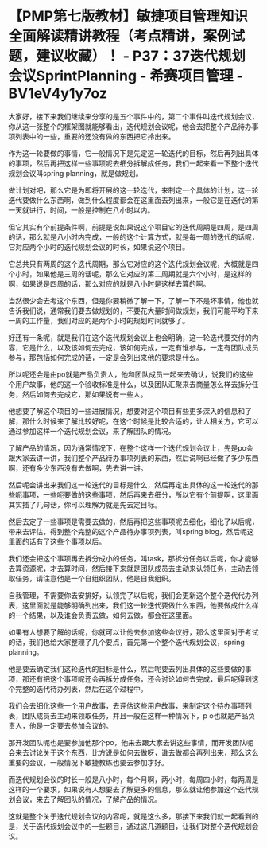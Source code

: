 # 【PMP第七版教材】敏捷项目管理知识全面解读精讲教程（考点精讲，案例试题，建议收藏）！ - P37：37迭代规划会议SprintPlanning - 希赛项目管理 - BV1eV4y1y7oz

大家好，接下来我们继续来分享的是五个事件中的，第二个事件叫迭代规划会议，你从这一张整个的框架图就能够看出，迭代规划会议呢，他会去把整个产品待办事项列表中的一些，重要的还没有做的东西把它拎出来。

作为这一轮要做的事情，它一般情况下是先定这一轮迭代的目标，然后再列出具体的事项，然后再把这样一些事项呢去细分拆解成任务，我们一起来看一下整个迭代规划会议叫spring planning，就是做规划。

做计划对吧，那么它是为即将开展的这一轮迭代，来制定一个具体的计划，这一轮迭代要做什么东西啊，做到什么程度都会在这里面去列出来，一般它是在迭代的第一天就进行，时间，一般是控制在八小时以内。

但它其实有个前提条件啊，前提是说如果说这个项目它的迭代周期是四周，是四周的话，那么就是八小时内完成，一般的这个计算方式，就是每一周的迭代的话呢，它对应两个小时的迭代规划会议的时长，如果说这个项目。

它总共只有两周的这个迭代周期，那么它对应的这个迭代规划会议呢，大概就是四个小时，如果他是三周的话呢，那么它对应的第二周期就是六个小时，是这样的啊，如果说是四周的话，那么对应的就是八小时是这样去算的啊。

当然很少会去考这个东西，但是你要稍微了解一下，了解一下不是坏事情，他也就告诉我们说，通常我们要去做规划的，不要花大量时间做规划，我们可能平均下来一周的工作量，我们对应的是两个小时的规划时间就够了。

好还有一条呢，就是我们在这个迭代规划会议上也会明确，这一轮迭代要交付的内容，它是什么，以及该如何去完成，该如何完成，一定有谁参与，一定有团队成员参与，那包括如何完成的话，一定是会列出来他的要求是什么。

所以呢还会是由po就是产品负责人，他和团队成员一起来去确认，说我们的这些个用户故事，他的这一个验收标准是什么，以及团队汇聚来去商量怎么样去拆分任务，然后如何去完成它，那如果说有一些人。

他想要了解这个项目的一些进展情况，想要对这个项目有些更多深入的信息和了解，那什么时候来了解比较好呢，在这个时候是比较合适的，让人相关方，它可以通过参加这样一个迭代规划会议，来了解团队的情况。

了解产品的情况，因为通常情况下，在整个这样一个迭代规划会议上，先是po会跟大家去讲一讲，我们整个产品待办事项列表的东西，然后说啊已经做了多少东西啊，还有多少东西没有去做啊，先去讲一讲。

然后呢会讲出来我们这一轮迭代的目标是什么，然后再定出具体的这一轮迭代的那些呃事项，一些呃要做的这些事项，然后再来去细分，所以它有个前提啊，这里面其实插了几句话，你可以理解为就是先去定目标。

然后去定了一些事项是需要去做的，然后再把这些事项呢去细化，细化了以后呢，带来去评估，得到整个完整的这个产品待办事项列表，叫spring blog，然后呢这里面的话有了这些个事项以后。

我们还会把这个事项再去拆分成小的任务，叫task，那拆分任务以后呢，你才能够去算资源呢，才去算时间，然后接下来就是团队成员去主动来认领任务，主动去领取任务，请注意他是一个自组织团队，他是自我组织。

自我管理，不需要你去安排好，认领完了以后呢，我们会更新这个整个迭代代办列表，这里面就是能够明确列出来，我们这一轮迭代要做什么东西，他要做成什么样的一个结果，以及谁会负责去做，如何去做，都会在这里面。

如果有人想要了解的话呢，你就可以让他去参加这些会议好，那么这里面对于考试的话，我们也给大家整理了几个要点，首先第一个整个迭代规划会议，spring planning。

他是要去确定我们这轮迭代的目标是什么，然后呢要去列出具体的这些要做的事项，那还有把这个事项呢还会再拆分成任务，还会讨论如何去完成，最后呢得到这个完整的迭代待办列表，然后在这个过程中。

我们会去细化这些一个用户故事，去评估这些用户故事，来制定这个待办事项列表，团队成员去主动来领取任务，并且一般在这样一种情况下，p o也就是产品负责人，他是一定要去参加会议的。

那开发团队呢也是要参加他那个po，他来去跟大家去讲这些事情，而开发团队呢会来去讨论关于这个东西，比方说是如何去做呀，谁去做都会再列出来，那么这么重要的会议，一般情况下敏捷教练也要去参加才好。

而迭代规划会议的时长一般是八小时，每个月啊，两小时，每周四小时，每两周是这样的一个要求，如果说有人想要去了解更多的信息，那么就让他参加这个迭代规划会议，来去了解团队的情况，了解产品的情况。

这就是整个关于迭代规划会议的内容呢，就是这么多，那接下来我们就一起看到的是，关于迭代规划会议中的一些题目，通过这几道题目，让我们对整个迭代规划会议。

